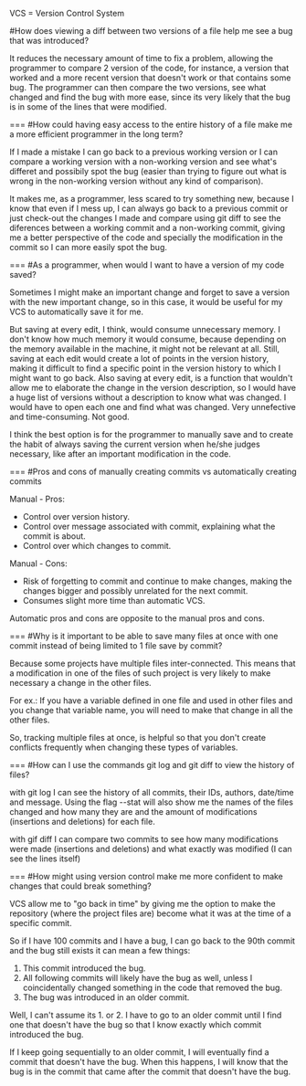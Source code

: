 VCS = Version Control System

#How does viewing a diff between two versions of a file help me see a bug that was introduced?

It reduces the necessary amount of time to fix a problem, allowing the programmer to compare 2 version of the code, for instance, a version that worked and a more recent version that doesn't work or that contains some bug. The programmer can then compare the two versions, see what changed and find the bug with more ease, since its very likely that the bug is in some of the lines that were modified.

===
#How could having easy access to the entire history of a file make me a more efficient programmer in the long term?

If I made a mistake I can go back to a previous working version or I can compare a working version with a non-working version and see what's differet and possibily spot the bug (easier than trying to figure out what is wrong in the non-working version without any kind of comparison).

It makes me, as a programmer, less scared to try something new, because I know that even if I mess up, I can always go back to a previous commit or just check-out the changes I made and compare using git diff to see the diferences between a working commit and a non-working commit, giving me a better perspective of the code and specially the modification in the commit so I can more easily spot the bug.

===
#As a programmer, when would I want to have a version of my code saved?

Sometimes I might make an important change and forget to save a version with the new important change, so in this case, it would be useful for my VCS to automatically save it for me.

But saving at every edit, I think, would consume unnecessary memory. I don't know how much memory it would consume, because depending on the memory available in the machine, it might not be relevant at all. Still, saving at each edit would create a lot of points in the version history, making it difficult to find a specific point in the version history to which I might want to go back. Also saving at every edit, is a function that wouldn't allow me to elaborate the change in the version description, so I would have a huge list of versions without a description to know what was changed. I would have to open each one and find what was changed. Very unnefective and time-consuming. Not good.

I think the best option is for the programmer to manually save and to create the habit of always saving the current version when he/she judges necessary, like after an important modification in the code.

===
#Pros and cons of manually creating commits vs automatically creating commits

Manual - Pros:
- Control over version history.
- Control over message associated with commit, explaining what the commit is about.
- Control over which changes to commit.

Manual - Cons:
- Risk of forgetting to commit and continue to make changes, making the changes bigger and possibly unrelated for the next commit.
- Consumes slight more time than automatic VCS.

Automatic pros and cons are opposite to the manual pros and cons.

===
#Why is it important to be able to save many files at once with one commit instead of being limited to 1 file save by commit?

Because some projects have multiple files inter-connected. This means that a modification in one of the files of such project is very likely to make necessary a change in the other files.

For ex.: If you have a variable defined in one file and used in other files and you change that variable name, you will need to make that change in all the other files.

So, tracking multiple files at once, is helpful so that you don't create conflicts frequently when changing these types of variables.

===
#How can I use the commands git log and git diff to view the history of files?

with git log I can see the history of all commits, their IDs, authors, date/time and message. Using the flag --stat will also show me the names of the files changed and how many they are and the amount of modifications (insertions and deletions) for each file.

with gif diff I can compare two commits to see how many modifications were made (insertions and deletions) and what exactly was modified (I can see the lines itself)

===
#How might using version control make me more confident to make changes that could break something?

VCS allow me to "go back in time" by giving me the option to make the repository (where the project files are) become what it was at the time of a specific commit.

So if I have 100 commits and I have a bug, I can go back to the 90th commit and the bug still exists it can mean a few things:

1. This commit introduced the bug.
2. All following commits will likely have the bug as well, unless I coincidentally changed something in the code that removed the bug.
3. The bug was introduced in an older commit.

Well, I can't assume its 1. or 2. I have to go to an older commit until I find one that doesn't have the bug so that I know exactly which commit introduced the bug.

If I keep going sequentially to an older commit, I will eventually find a commit that doesn't have the bug. When this happens, I will know that the bug is in the commit that came after the commit that doesn't have the bug.
